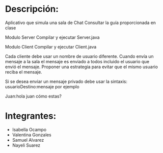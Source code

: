 # Descripción:

Aplicativo que simula una sala de Chat
Consultar la guía proporcionada en clase

Modulo Server
Compilar y ejecutar Server.java

Modulo Client
Compilar y ejecutar Client.java

Cada cliente debe usar un nombre de usuario
diferente. Cuando envía un mensaje a la sala
el mensaje es enviado a todos incluido el usuario
que envió el mensaje. Proponer una estrategia 
para evitar que el mismo usuario reciba el mensaje.

Si se desea enviar un mensaje privado debe usar la sintaxis:
usuarioDestino:mensaje
por ejemplo

Juan:hola juan cómo estas?

# Integrantes:

- Isabella Ocampo
- Valentina Gonzales
- Samuel Alvarez
- Nayeli Suarez
